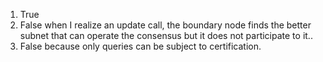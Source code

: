 1. True
2. False when I realize an update call, the boundary node finds the better
subnet that can operate the consensus but it does not participate to it..
3. False because only queries can be subject to certification.
